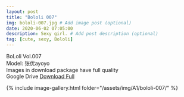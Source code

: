 ```yaml
---
layout: post
title: "Bololi 007"
img: bololi-007.jpg # Add image post (optional)
date: 2020-06-02 07:05:00
description: Sexy girl. # Add post description (optional)
tag: [cute, sexy, Bololi]
---
```

BoLoli Vol.007  
Model: 张优ayoyo          
Images in download package have full quality                    
Google Drive [Download Full](http://gestyy.com/e08mr2)

{% include image-gallery.html folder="/assets/img/A1/bololi-007/" %}
